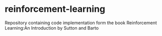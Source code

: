 # reinforcement-learning
Repository containing code implementation form the book Reinforcement Learning:An Introduction by Sutton and Barto
